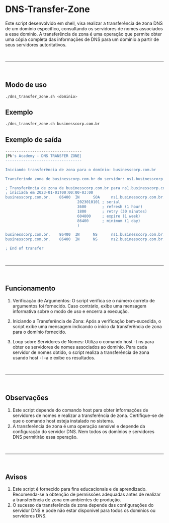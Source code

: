 # DNS-Transfer-Zone

Este script desenvolvido em shell, visa realizar a transferência de zona DNS de um domínio específico, consultando os servidores de nomes associados a esse domínio. A transferência de zona é uma operação que permite obter uma cópia completa das informações de DNS para um domínio a partir de seus servidores autoritativos.

<br>

---

<br>

## **Modo de uso**

```bash
./dns_transfer_zone.sh <dominio>
```

## **Exemplo**

```bash
./dns_transfer_zone.sh businesscorp.com.br
```

## **Exemplo de saída**

```bash
----------------------------------
|Pk's Academy - DNS TRANSFER ZONE|
----------------------------------

Iniciando transferência de zona para o domínio: businesscorp.com.br

Transferindo zona de businesscorp.com.br do servidor: ns1.businesscorp.com.br

; Transferência de zona de businesscorp.com.br para ns1.businesscorp.com.br
; iniciada em 2023-01-01T00:00:00-03:00
businesscorp.com.br.    86400  IN      SOA     ns1.businesscorp.com.br. admin.businesscorp.com.br. (
                                2023010101 ; serial
                                3600       ; refresh (1 hour)
                                1800       ; retry (30 minutes)
                                604800     ; expire (1 week)
                                86400      ; minimum (1 day)
                                )

businesscorp.com.br.    86400  IN      NS      ns1.businesscorp.com.br.
businesscorp.com.br.    86400  IN      NS      ns2.businesscorp.com.br.

; End of transfer
```

<br>

---

<br>

## **Funcionamento**

1. Verificação de Argumentos:
  O script verifica se o número correto de argumentos foi fornecido. Caso contrário, exibe uma mensagem informativa sobre o modo de uso e encerra a execução.

2. Iniciando a Transferência de Zona:
  Após a verificação bem-sucedida, o script exibe uma mensagem indicando o início da transferência de zona para o domínio fornecido.

3. Loop sobre Servidores de Nomes:
  Utiliza o comando host -t ns para obter os servidores de nomes associados ao domínio.
  Para cada servidor de nomes obtido, o script realiza a transferência de zona usando host -l -a e exibe os resultados.

<br>

---

<br>

## **Observações**

1. Este script depende do comando host para obter informações de servidores de nomes e realizar a transferência de zona. Certifique-se de que o comando host esteja instalado no sistema.
2. A transferência de zona é uma operação sensível e depende da configuração do servidor DNS. Nem todos os domínios e servidores DNS permitirão essa operação.

<br>

---

<br>

## **Avisos**

1. Este script é fornecido para fins educacionais e de aprendizado. Recomenda-se a obtenção de permissões adequadas antes de realizar a transferência de zona em ambientes de produção.
2. O sucesso da transferência de zona depende das configurações do servidor DNS e pode não estar disponível para todos os domínios ou servidores DNS.

























